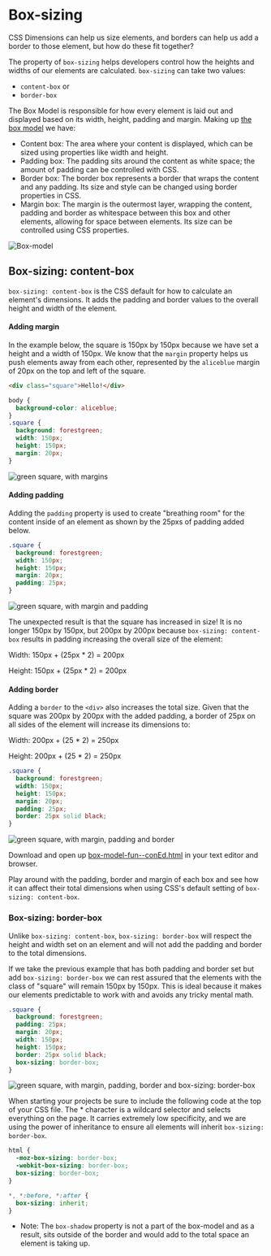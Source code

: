# Box-sizing

CSS Dimensions can help us size elements, and borders can help us add a border to those element, but how do these fit together? 

The property of `box-sizing` helps developers control how the heights and widths of our elements are calculated. `box-sizing` can take two values:
* `content-box` or 
* `border-box`


The Box Model is responsible for how every element is laid out and displayed based on its width, height, padding and margin. Making up [the box model](https://developer.mozilla.org/en-US/docs/Learn/CSS/Building_blocks/The_box_model) we have:

* Content box: The area where your content is displayed, which can be sized using properties like width and height.
* Padding box: The padding sits around the content as white space; the amount of padding can be controlled with CSS.
* Border box: The border box represents a border that wraps the content and any padding. Its size and style can be changed using border properties in CSS.
* Margin box: The margin is the outermost layer, wrapping the content, padding and border as whitespace between this box and other elements, allowing for space between elements. Its size can be controlled using CSS properties. 

![Box-model](https://hychalknotes.s3.amazonaws.com/box-model--conEd.jpg)

<!-- ![Box model with three boxes side by side](https://hychalknotes.s3.amazonaws.com/box-model-3boxes--conEd.jpg) -->



## Box-sizing: content-box

`box-sizing: content-box` is the CSS default for how to calculate an element's dimensions. It adds the padding and border values to the overall height and width of the element.

#### Adding margin

In the example below, the square is 150px by 150px because we have set a height and a width of 150px. We know that the `margin` property helps us push elements away from each other, represented by the `aliceblue` margin of 20px on the top and left of the square.

```html
<div class="square">Hello!</div>
```

```css
body {
  background-color: aliceblue;
}
.square {
  background: forestgreen;
  width: 150px;
  height: 150px;
  margin: 20px;
}
```

![green square, with margins](https://hychalknotes.s3.amazonaws.com/pre-box-sizing-example1-1box--conEd.png)

#### Adding padding
Adding the `padding` property is used to create "breathing room" for the content inside of an element as shown by the 25pxs of padding added below.

```css
.square {
  background: forestgreen;
  width: 150px;
  height: 150px;
  margin: 20px;
  padding: 25px;
}
```

![green square, with margin and padding](https://hychalknotes.s3.amazonaws.com/pre-box-sizing-example2-1box--conEd.png)

The unexpected result is that the square has increased in size! It is no longer 150px by 150px, but 200px by 200px because `box-sizing: content-box` results in padding increasing the overall size of the element:

Width: 150px + (25px * 2) = 200px

Height: 150px + (25px * 2) = 200px


#### Adding border
Adding a `border` to the `<div>` also increases the total size. Given that the square was 200px by 200px with the added padding, a border of 25px on all sides of the element will increase its dimensions to:

Width: 200px + (25 * 2) = 250px

Height: 200px + (25 * 2) = 250px


```css
.square {
  background: forestgreen;
  width: 150px;
  height: 150px;
  margin: 20px;
  padding: 25px;
  border: 25px solid black;
}
```

![green square, with margin, padding and border](https://hychalknotes.s3.amazonaws.com/pre-box-sizing-example3-1box--conEd.png)

Download and open up [box-model-fun--conEd.html](https://hychalknotes.s3.amazonaws.com/box-model-fun--conEd.html) in your text editor and browser. 

Play around with the padding, border and margin of each box and see how it can affect their total dimensions when using CSS's default setting of `box-sizing: content-box`.

### Box-sizing: border-box
Unlike `box-sizing: content-box`, `box-sizing: border-box` will respect the height and width set on an element and will not add the padding and border to the total dimensions.

If we take the previous example that has both padding and border set but add `box-sizing: border-box` we can rest assured that the elements with the class of "square" will remain 150px by 150px. This is ideal because it makes our elements predictable to work with and avoids any tricky mental math.


```css
.square {
  background: forestgreen;
  padding: 25px;
  margin: 20px;
  width: 150px;
  height: 150px;
  border: 25px solid black;
  box-sizing: border-box;
}
```

![green square, with margin, padding, border and box-sizing: border-box](https://hychalknotes.s3.amazonaws.com/pre-box-sizing-example4-1box--conEd.png)

When starting your projects be sure to include the following code at the top of your CSS file.  The * character is a wildcard selector and selects everything on the page. It carries extremely low specificity, and we are using the power of inheritance to ensure all elements will inherit  `box-sizing: border-box`.

```css
html {
  -moz-box-sizing: border-box;
  -webkit-box-sizing: border-box;
  box-sizing: border-box;
}

*, *:before, *:after {
  box-sizing: inherit;
}
```

* Note: The `box-shadow` property is not a part of the box-model and as a result, sits outside of the border and would add to the total space an element is taking up.

